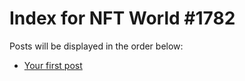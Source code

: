 # Index for NFT World #1782
Posts will be displayed in the order below:

- [Your first post](./001-first.md)


